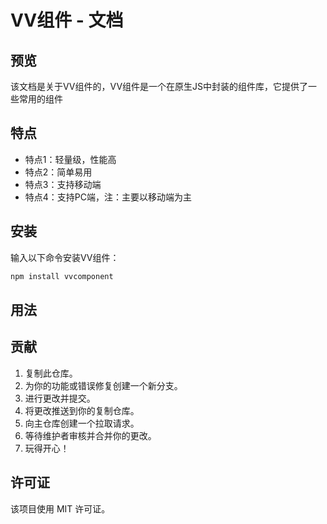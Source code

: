 # VV组件 - 文档

## 预览
该文档是关于VV组件的，VV组件是一个在原生JS中封装的组件库，它提供了一些常用的组件

## 特点
- 特点1：轻量级，性能高
- 特点2：简单易用
- 特点3：支持移动端
- 特点4：支持PC端，注：主要以移动端为主

## 安装
输入以下命令安装VV组件：
```bash
npm install vvcomponent
```

## 用法


## 贡献
1. 复制此仓库。
2. 为你的功能或错误修复创建一个新分支。
3. 进行更改并提交。
4. 将更改推送到你的复制仓库。
5. 向主仓库创建一个拉取请求。
6. 等待维护者审核并合并你的更改。
7. 玩得开心！

## 许可证
该项目使用 MIT 许可证。